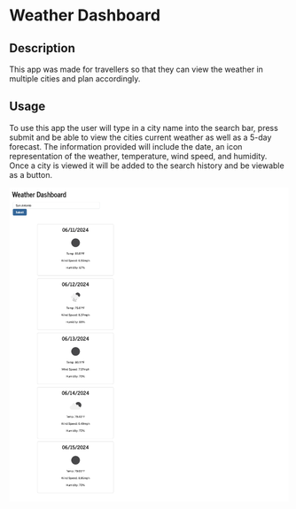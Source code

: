 # Weather Dashboard

## Description

This app was made for travellers so that they can view the weather in multiple cities and plan accordingly.

## Usage

To use this app the user will type in a city name into the search bar, press submit and be able to view the cities current weather as well as a 5-day forecast. The information provided will include the date, an icon representation of the weather, temperature, wind speed, and humidity. Once a city is viewed it will be added to the search history and be viewable as a button.

![weather-dashboard](./images/Weather-Dashboard.png)